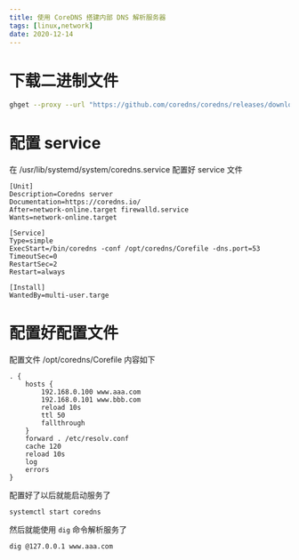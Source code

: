 ```yaml
---
title: 使用 CoreDNS 搭建内部 DNS 解析服务器
tags: [linux,network]
date: 2020-12-14
---
```


# 下载二进制文件
```bash
ghget --proxy --url "https://github.com/coredns/coredns/releases/download/v1.8.0/coredns_1.8.0_linux_amd64.tgz"
```

# 配置 service
在 /usr/lib/systemd/system/coredns.service 配置好 service 文件
```
[Unit]
Description=Coredns server
Documentation=https://coredns.io/
After=network-online.target firewalld.service
Wants=network-online.target
 
[Service]
Type=simple
ExecStart=/bin/coredns -conf /opt/coredns/Corefile -dns.port=53
TimeoutSec=0
RestartSec=2
Restart=always
 
[Install]
WantedBy=multi-user.targe
```

# 配置好配置文件
配置文件 /opt/coredns/Corefile 内容如下
```
. {
    hosts {
        192.168.0.100 www.aaa.com
        192.168.0.101 www.bbb.com
        reload 10s
        ttl 50
        fallthrough
    }
    forward . /etc/resolv.conf
    cache 120
    reload 10s
    log
    errors
}
```

配置好了以后就能启动服务了
```
systemctl start coredns
```
然后就能使用 `dig` 命令解析服务了
```
dig @127.0.0.1 www.aaa.com
```
